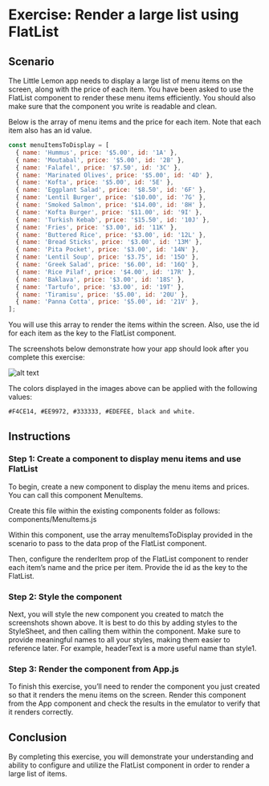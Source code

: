 # Exercise: Render a large list using FlatList

## Scenario 
The Little Lemon app needs to display a large list of menu items on the screen, along with the price of each item. You have been asked to use the FlatList component to render these menu items efficiently. You should also make sure that the component you write is readable and clean.

Below is the array of menu items and the price for each item. Note that each item also has an id value.
```js
const menuItemsToDisplay = [
  { name: 'Hummus', price: '$5.00', id: '1A' },
  { name: 'Moutabal', price: '$5.00', id: '2B' },
  { name: 'Falafel', price: '$7.50', id: '3C' },
  { name: 'Marinated Olives', price: '$5.00', id: '4D' },
  { name: 'Kofta', price: '$5.00', id: '5E' },
  { name: 'Eggplant Salad', price: '$8.50', id: '6F' },
  { name: 'Lentil Burger', price: '$10.00', id: '7G' },
  { name: 'Smoked Salmon', price: '$14.00', id: '8H' },
  { name: 'Kofta Burger', price: '$11.00', id: '9I' },
  { name: 'Turkish Kebab', price: '$15.50', id: '10J' },
  { name: 'Fries', price: '$3.00', id: '11K' },
  { name: 'Buttered Rice', price: '$3.00', id: '12L' },
  { name: 'Bread Sticks', price: '$3.00', id: '13M' },
  { name: 'Pita Pocket', price: '$3.00', id: '14N' },
  { name: 'Lentil Soup', price: '$3.75', id: '15O' },
  { name: 'Greek Salad', price: '$6.00', id: '16Q' },
  { name: 'Rice Pilaf', price: '$4.00', id: '17R' },
  { name: 'Baklava', price: '$3.00', id: '18S' },
  { name: 'Tartufo', price: '$3.00', id: '19T' },
  { name: 'Tiramisu', price: '$5.00', id: '20U' },
  { name: 'Panna Cotta', price: '$5.00', id: '21V' },
];
```

You will use this array to render the items within the screen. Also, use the id for each item as the key to the FlatList component.

The screenshots below demonstrate how your app should look after you complete this exercise:

![alt text](/Images/image-1.png)

The colors displayed in the images above can be applied with the following values:

`#F4CE14, #EE9972, #333333, #EDEFEE, black and white.`

## Instructions
### Step 1: Create a component to display menu items and use FlatList
To begin, create a new component to display the menu items and prices. You can call this component MenuItems.

Create this file within the existing components folder as follows: components/MenuItems.js

Within this component, use the array menuItemsToDisplay provided in the scenario to pass to the data prop of the FlatList component. 

Then, configure the renderItem prop of the FlatList component to render each item’s name and the price per item. Provide the id as the key to the FlatList.

### Step 2: Style the component
Next, you will style the new component you created to match the screenshots shown above. It is best to do this by adding styles to the StyleSheet, and then calling them within the component. Make sure to provide meaningful names to all your styles, making them easier to reference later. For example, headerText is a more useful name than style1.

### Step 3: Render the component from App.js
To finish this exercise, you’ll need to render the component you just created so that it renders the menu items on the screen. Render this component from the App component and check the results in the emulator to verify that it renders correctly.

## Conclusion
By completing this exercise, you will demonstrate your understanding and ability to configure and utilize the FlatList component in order to render a large list of items.